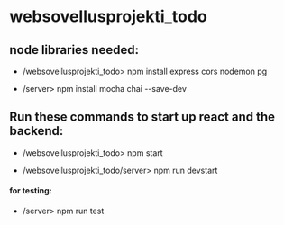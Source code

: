 # websovellusprojekti_todo

## node libraries needed:

- /websovellusprojekti_todo> npm install express cors nodemon pg

- /server> npm install mocha chai --save-dev

## Run these commands to start up react and the backend:

- /websovellusprojekti_todo> npm start

- /websovellusprojekti_todo/server> npm run devstart

#### for testing:

- /server> npm run test
